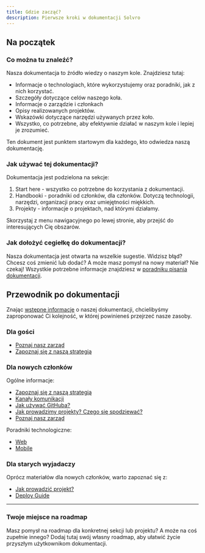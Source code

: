 ```yaml
---
title: Gdzie zacząć?
description: Pierwsze kroki w dokumentacji Solvro
---
```


## Na początek

### Co można tu znaleźć?

Nasza dokumentacja to źródło wiedzy o naszym kole. Znajdziesz tutaj:

- Informacje o technologiach, które wykorzystujemy oraz poradniki, jak z nich korzystać.
- Szczegóły dotyczące celów naszego koła.
- Informacje o zarządzie i członkach
- Opisy realizowanych projektów.
- Wskazówki dotyczące narzędzi używanych przez koło.
- Wszystko, co potrzebne, aby efektywnie działać w naszym kole i lepiej je zrozumieć.

Ten dokument jest punktem startowym dla każdego, kto odwiedza naszą dokumentację.

### Jak używać tej dokumentacji?

Dokumentacja jest podzielona na sekcje:

1. Start here - wszystko co potrzebne do korzystania z dokumentacji.
2. Handbooki - poradniki od członków, dla członków. Dotyczą technologii, narzędzi, organizacji pracy oraz umiejętności miękkich.
3. Projekty - informacje o projektach, nad którymi działamy.

Skorzystaj z menu nawigacyjnego po lewej stronie, aby przejść do interesujących Cię obszarów.

### Jak dołożyć cegiełkę do dokumentacji?

Nasza dokumentacja jest otwarta na wszelkie sugestie. Widzisz błąd? Chcesz coś zmienić lub dodać? A może masz pomysł na nowy materiał? Nie czekaj! Wszystkie potrzebne informacje znajdziesz w [poradniku pisania dokumentacji](https://docs.solvro.pl/how-to-write-docs).

## Przewodnik po dokumentacji

Znając [wstępne informacje](https://docs.solvro.pl/hello-there/#na-początek) o naszej dokumentacji, chcielibyśmy zaproponować Ci kolejność, w której powinieneś przejrzeć nasze zasoby.

### Dla gości

- [Poznaj nasz zarząd](https://docs.solvro.pl/solvro/vii_board/)
- [Zapoznaj się z naszą strategią](https://docs.solvro.pl/solvro/strategy/)

### Dla nowych członków

Ogólne informacje:

- [Zapoznaj się z naszą strategią](https://docs.solvro.pl/solvro/strategy/)
- [Kanały komunikacji](https://docs.solvro.pl/guides/communication-channels/)
- [Jak używać GitHuba?](https://docs.solvro.pl/guides/github/)
- [Jak prowadzimy projekty? Czego się spodziewać?](https://docs.solvro.pl/guides/prowadzenie-projekt%C3%B3w/)
- [Poznaj nasz zarząd](https://docs.solvro.pl/solvro/vii_board/)

Poradniki technologiczne:

- [Web](https://25.docs.solvro.pl/guides/web-development/)
- [Mobile](https://25.docs.solvro.pl/guides/flutter-mobile/)

### Dla starych wyjadaczy

Oprócz materiałów dla nowych członków, warto zapoznać się z:

- [Jak prowadzić projekt?](https://docs.solvro.pl/guides/prowadzenie-projekt%C3%B3w/)
- [Deploy Guide](https://25.docs.solvro.pl/guides/deployment/)

---

### Twoje miejsce na roadmap

Masz pomysł na roadmap dla konkretnej sekcji lub projektu? A może na coś zupełnie innego? Dodaj tutaj swój własny roadmap, aby ułatwić życie przyszłym użytkownikom dokumentacji.
